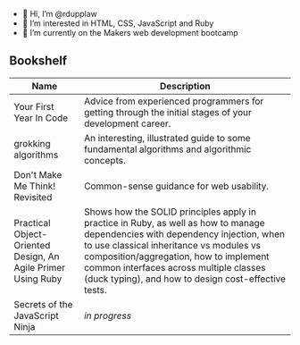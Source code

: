 - 👋 Hi, I’m @rdupplaw
- 👀 I’m interested in HTML, CSS, JavaScript and Ruby
- 🌱 I’m currently on the Makers web development bootcamp

## Bookshelf

| Name | Description |
| - | - |
| Your First Year In Code | Advice from experienced programmers for getting through the initial stages of your development career. |
| grokking algorithms | An interesting, illustrated guide to some fundamental algorithms and algorithmic concepts. |
| Don't Make Me Think! Revisited | Common-sense guidance for web usability. |
| Practical Object-Oriented Design, An Agile Primer Using Ruby | Shows how the SOLID principles apply in practice in Ruby, as well as how to manage dependencies with dependency injection, when to use classical inheritance vs modules vs composition/aggregation, how to implement common interfaces across multiple classes (duck typing), and how to design cost-effective tests. |
| Secrets of the JavaScript Ninja | _in progress_ |

<!---
rdupplaw/rdupplaw is a ✨ special ✨ repository because its `README.md` (this file) appears on your GitHub profile.
You can click the Preview link to take a look at your changes.
--->
